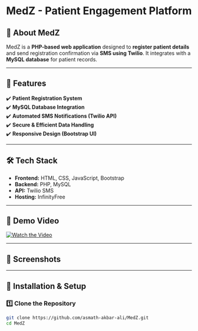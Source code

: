 # MedZ - Patient Engagement Platform

## 🏥 About MedZ  
MedZ is a **PHP-based web application** designed to **register patient details** and send registration confirmation via **SMS using Twilio**. It integrates with a **MySQL database** for patient records.

---

## 🚀 Features  
✔️ **Patient Registration System**  
✔️ **MySQL Database Integration**  
✔️ **Automated SMS Notifications (Twilio API)**  
✔️ **Secure & Efficient Data Handling**  
✔️ **Responsive Design (Bootstrap UI)**  

---

## 🛠️ Tech Stack  
- **Frontend:** HTML, CSS, JavaScript, Bootstrap  
- **Backend:** PHP, MySQL  
- **API:** Twilio SMS  
- **Hosting:** InfinityFree
  
---

## 🎥 Demo Video  
[![Watch the Video](https://img.youtube.com/vi/hLvuWnBC7Oc/0.jpg)](https://youtu.be/hLvuWnBC7Oc)  

---

## 📸 Screenshots  
 

---

## 🔧 Installation & Setup  
### 1️⃣ Clone the Repository  
```bash
git clone https://github.com/asmath-akbar-ali/MedZ.git
cd MedZ
